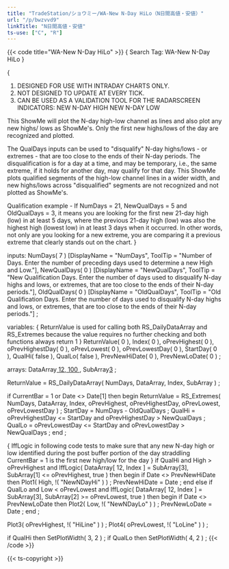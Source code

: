 ```yaml
---
title: "TradeStation/ショウミー/WA-New N-Day HiLo（N日間高値・安値）"
url: "/p/bwzvvd9"
linkTitle: "N日間高値・安値"
ts-use: ["C", "R"]
---
```


{{< code title="WA-New N-Day HiLo" >}}
{ Search Tag: WA-New N-Day HiLo }

{
1. DESIGNED FOR USE WITH INTRADAY CHARTS ONLY.
2. NOT DESIGNED TO UPDATE AT EVERY TICK.
3. CAN BE USED AS A VALIDATION TOOL FOR THE RADARSCREEN INDICATORS:
        NEW N-DAY HIGH
        NEW N-DAY LOW

This ShowMe will plot the N-day high-low channel as lines and also plot any new highs/
lows as ShowMe's.  Only the first new highs/lows of the day are recognized and
plotted.

The QualDays inputs can be used to "disqualify" N-day highs/lows - or extremes - that
are too close to the ends of their N-day periods.  The disqualification is for a day
at a time, and may be temporary, i.e., the same extreme, if it holds for another day,
may qualify for that day.  This ShowMe plots qualified segments of the high-low
channel lines in a wider width, and new highs/lows across "disqualified" segments are
not recognized and not plotted as ShowMe's.

Qualification example - If NumDays = 21, NewQualDays = 5 and OldQualDays = 3, it
means you are looking for the first new 21-day high (low) in at least 5 days, where
the previous 21-day high (low) was also the highest high (lowest low) in at least 3
days when it occurred.  In other words, not only are you looking for a new extreme,
you are comparing it a previous extreme that clearly stands out on the chart.
}

inputs:
    NumDays( 7 ) [DisplayName = "NumDays", ToolTip =
     "Number of Days.  Enter the number of preceding days used to determine a new High and Low."],
    NewQualDays( 0 ) [DisplayName = "NewQualDays", ToolTip =
     "New Qualification Days.  Enter the number of days used to disqualify N-day highs and lows, or extremes, that are too close to the ends of their N-day periods."],
    OldQualDays( 0 ) [DisplayName = "OldQualDays", ToolTip =
     "Old Qualification Days.  Enter the number of days used to disqualify N-day highs and lows, or extremes, that are too close to the ends of their N-day periods."] ;

variables:
    { ReturnValue is used for calling both RS_DailyDataArray and RS_Extremes because
      the value requires no further checking and both functions always return 1 }
    ReturnValue( 0 ),
    Index( 0 ),
    oPrevHighest( 0 ),
    oPrevHighestDay( 0 ),
    oPrevLowest( 0 ),
    oPrevLowestDay( 0 ),
    StartDay( 0 ),
    QualHi( false ),
    QualLo( false ),
    PrevNewHiDate( 0 ),
    PrevNewLoDate( 0 ) ;

arrays:
    DataArray[ 12, 100 ]( 0 ),
    SubArray[3]( 0 ) ;

ReturnValue = RS_DailyDataArray( NumDays, DataArray, Index, SubArray ) ;

if CurrentBar = 1 or Date <> Date[1] then
    begin
    ReturnValue = RS_Extremes( NumDays, DataArray, Index, oPrevHighest, oPrevHighestDay,
     oPrevLowest, oPrevLowestDay ) ;
    StartDay = NumDays - OldQualDays ;
    QualHi = oPrevHighestDay <= StartDay and oPrevHighestDay > NewQualDays ;
    QualLo = oPrevLowestDay <= StartDay and oPrevLowestDay > NewQualDays ;
    end ;

{
IffLogic in following code tests to make sure that any new N-day high or low
identified during the post buffer portion of the day straddling CurrentBar = 1 is
the first new high/low for the day
}
if QualHi and High > oPrevHighest and IffLogic( DataArray[ 12, Index ] =
 SubArray[3], SubArray[1] <= oPrevHighest, true ) then
    begin
    if Date <> PrevNewHiDate then
        Plot1( High, !( "NewNDayHi" ) ) ;
    PrevNewHiDate = Date ;
    end
else if QualLo and Low < oPrevLowest and IffLogic( DataArray[ 12, Index ] =
 SubArray[3], SubArray[2] >= oPrevLowest, true ) then
    begin
    if Date <> PrevNewLoDate then
        Plot2( Low, !( "NewNDayLo" ) ) ;
    PrevNewLoDate = Date ;
    end ;

Plot3( oPrevHighest, !( "HiLine" ) ) ;
Plot4( oPrevLowest, !( "LoLine" ) ) ;

if QualHi then
    SetPlotWidth( 3, 2 ) ;
if QualLo then
    SetPlotWidth( 4, 2 ) ;
{{< /code >}}

{{< ts-copyright >}}

